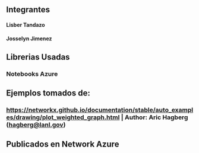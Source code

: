## Integrantes
#### Lisber Tandazo
#### Josselyn Jimenez

## Librerias Usadas
### Notebooks Azure

## Ejemplos tomados de:
### https://networkx.github.io/documentation/stable/auto_examples/drawing/plot_weighted_graph.html | Author: Aric Hagberg (hagberg@lanl.gov)

## Publicados en Network Azure
